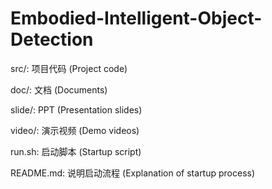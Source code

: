 # Embodied-Intelligent-Object-Detection
src/: 项目代码 (Project code)

doc/: 文档 (Documents)

slide/: PPT (Presentation slides)

video/: 演示视频 (Demo videos)

run.sh: 启动脚本 (Startup script)

README.md: 说明启动流程 (Explanation of startup process)